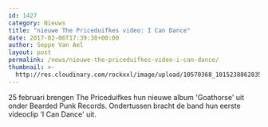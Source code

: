 ```yaml
---
id: 1427
category: Nieuws
title: "nieuwe The Priceduifkes video: I Can Dance"
date: 2017-02-06T17:39:38+00:00
author: Seppe Van Ael
layout: post
permalink: /news/nieuwe-the-priceduifkes-video-i-can-dance/
thumbnail: >-
  http://res.cloudinary.com/rockxxl/image/upload/10570368_10152388628351199_1796266208961578181_n.jpg
---
```

25 februari brengen The Priceduifkes hun nieuwe album 'Goathorse' uit onder Bearded Punk Records. Ondertussen bracht de band hun eerste videoclip 'I Can Dance' uit.
